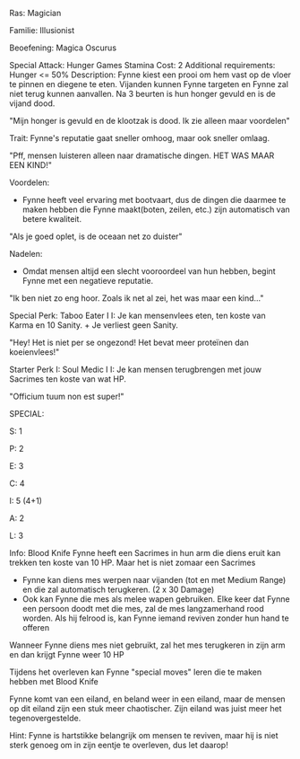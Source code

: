 Ras: Magician 

Familie: Illusionist

Beoefening: Magica Oscurus

Special Attack: Hunger Games
	Stamina Cost: 2
	Additional requirements: Hunger <= 50%
	Description: Fynne kiest een prooi om hem vast op de vloer te pinnen en diegene te eten. Vijanden kunnen Fynne targeten en Fynne zal niet terug kunnen aanvallen. Na 3 beurten is hun honger gevuld en is de vijand dood.

"Mijn honger is gevuld en de klootzak is dood. Ik zie alleen maar voordelen"

Trait: Fynne's reputatie gaat sneller omhoog, maar ook sneller omlaag.

"Pff, mensen luisteren alleen naar dramatische dingen. HET WAS MAAR EEN KIND!"

Voordelen:

- Fynne heeft veel ervaring met bootvaart, dus de dingen die daarmee te maken hebben die Fynne maakt(boten, zeilen, etc.) zijn automatisch van betere kwaliteit.

"Als je goed oplet, is de oceaan net zo duister"

Nadelen:

- Omdat mensen altijd een slecht vooroordeel van hun hebben, begint Fynne met een negatieve reputatie.

"Ik ben niet zo eng hoor. Zoals ik net al zei, het was maar een kind..."

Special Perk: Taboo Eater I
	I: Je kan mensenvlees eten, ten koste van Karma en 10 Sanity.
	+ Je verliest geen Sanity.

"Hey! Het is niet per se ongezond! Het bevat meer proteïnen dan koeienvlees!"

Starter Perk I:
	Soul Medic I
	I: Je kan mensen terugbrengen met jouw Sacrimes ten koste van wat HP.

"Officium tuum non est super!"

SPECIAL:

S: 1

P: 2

E: 3

C: 4

I: 5 (4+1)

A: 2

L: 3

Info: 
Blood Knife
Fynne heeft een Sacrimes in hun arm die diens eruit kan trekken ten koste van 10 HP. Maar het is niet zomaar een Sacrimes
- Fynne kan diens mes werpen naar vijanden (tot en met Medium Range) en die zal automatisch terugkeren. (2 x 30 Damage)
- Ook kan Fynne die mes als melee wapen gebruiken. Elke keer dat Fynne een persoon doodt met die mes, zal de mes langzamerhand rood worden. Als hij felrood is, kan Fynne iemand reviven zonder hun hand te offeren

Wanneer Fynne diens mes niet gebruikt, zal het mes terugkeren in zijn arm en dan krijgt Fynne weer 10 HP 

Tijdens het overleven kan Fynne "special moves" leren die te maken hebben met Blood Knife

Fynne komt van een eiland, en beland weer in een eiland, maar de mensen op dit eiland zijn een stuk meer chaotischer. Zijn eiland was juist meer het tegenovergestelde.

Hint: Fynne is hartstikke belangrijk om mensen te reviven, maar hij is niet sterk genoeg om in zijn eentje te overleven, dus let daarop!
